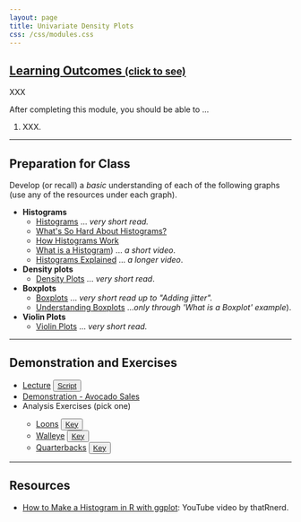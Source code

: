```yaml
---
layout: page
title: Univariate Density Plots
css: /css/modules.css
---
```


<div class="panel-group-ILOs">
  <div class="panel panel-default">
    <div class="panel-heading">
      <h2 class="panel-title">
        <a data-toggle="collapse" href="#ILOs">Learning Outcomes <small>(click to see)</small></a>
      </h2>
    </div>
    <div id="ILOs" class="panel-collapse collapse">
      <div class="panel-body">
XXX
<p>After completing this module, you should be able to ...</p>

<ol>
  <li>XXX.</li>
</ol>
      </div>
    </div>
  </div>
</div>

----

## Preparation for Class

Develop (or recall) a *basic* understanding of each of the following graphs (use any of the resources under each graph).

* **Histograms**
  * [Histograms](https://www.data-to-viz.com/graph/histogram.html) ... *very short read.*
  * [What's So Hard About Histograms?](https://tinlizzie.org/histograms/)
  * [How Histograms Work](https://flowingdata.com/2017/06/07/how-histograms-work/)
  * [What is a Histogram](https://www.youtube.com/watch?v=YLPDPglvePY)) ... *a short video*.
  * [Histograms Explained](https://www.youtube.com/watch?v=sC7gjg9g3JU) ... *a longer video*.
* **Density plots**
  * [Density Plots](https://www.data-to-viz.com/graph/density.html) ... *very short read*.
* **Boxplots**
  * [Boxplots](https://www.data-to-viz.com/caveat/boxplot.html) ... *very short read up to "Adding jitter".*
  * [Understanding Boxplots](https://towardsdatascience.com/understanding-boxplots-5e2df7bcbd51) ...*only through 'What is a Boxplot' example*).
* **Violin Plots**
  * [Violin Plots](https://www.data-to-viz.com/graph/violin.html) ... *very short read.*

----

## Demonstration and Exercises

<ul>
  <li><a href="Univariate_Density/Lecture_BlackBears.html">Lecture</a> <button type="button" class="btn btn-light btn-sm btn-space"><a href="Univariate_Density/Lecture_BlackBears_DHO.R">Script</a></button></li>
  <li><a href="Univariate_Density/Demo_Avocados.html">Demonstration - Avocado Sales</a></li>
  <li>Analysis Exercises (pick one)</li>
  <ul>
    <li><a href="Univariate_Density/CE_Loons.html">Loons</a> <button type="button" class="btn btn-light btn-sm btn-space"><a href="Univariate_Density/CE_Loons.R">Key</a></button></li>
    <li><a href="Univariate_Density/CE_Walleye.html">Walleye</a> <button type="button" class="btn btn-light btn-sm btn-space"><a href="Univariate_Density/CE_Walleye.R">Key</a></button></li>
    <li><a href="Univariate_Density/CE_Quarterbacks.html">Quarterbacks</a> <button type="button" class="btn btn-light btn-sm btn-space"><a href="Univariate_Density/CE_Quarterbacks.R">Key</a></button></li>
  </ul>
</ul>

----

## Resources

* [How to Make a Histogram in R with ggplot](https://www.youtube.com/watch?v=uWsYFqXGnoQ): YouTube video by thatRnerd.
